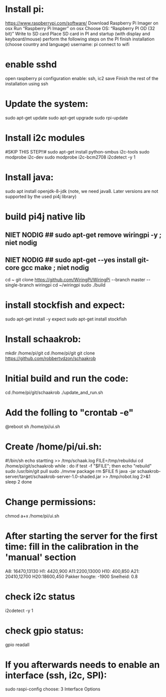 # Install pi:
https://www.raspberrypi.com/software/
Download Raspberry Pi Imager on osx
Run “Raspberry Pi Imager” on osx
Choose OS: “Raspberry PI OD (32 bit)”
Write to SD card
Place SD card in PI and startup (with display and keyboard/mouse)
perform the following steps on the PI
finish installation (choose country and language)
username: pi
connect to wifi

# enable sshd
open raspberry pi configuration
enable: ssh, ic2
save
Finish the rest of the installation using ssh


# Update the system:
sudo apt-get update
sudo apt-get upgrade
sudo rpi-update

# Install i2c modules
#SKIP THIS STEP!!#  sudo apt-get install python-smbus i2c-tools
sudo modprobe i2c-dev
sudo modprobe i2c-bcm2708
i2cdetect -y 1

# Install java:
sudo apt install openjdk-8-jdk
(note, we need java8. Later versions are not supported by the used pi4j library)

# build pi4j native lib
## NIET NODIG ## sudo apt-get remove wiringpi -y ; niet nodig
## NIET NODIG ## sudo apt-get --yes install git-core gcc make ; niet nodig
cd ~
git clone https://github.com/WiringPi/WiringPi --branch master --single-branch wiringpi
cd ~/wiringpi
sudo ./build

# install stockfish and expect:
sudo apt-get install -y expect
sudo apt-get install stockfish

# Install schaakrob:
mkdir /home/pi/git
cd /home/pi/git
git clone https://github.com/robbertvdzon/schaakrob

# Initial build and run the code:
cd /home/pi/git/schaakrob
./update_and_run.sh

# Add the folling to  "crontab -e"
@reboot sh /home/pi/ui.sh

# Create /home/pi/ui.sh:
#!/bin/sh
echo startting >> /tmp/schaak.log
FILE=/tmp/rebuildui
cd /home/pi/git/schaakrob
while :
do
    if test -f "$FILE"; then
        echo "rebuild"
        sudo /usr/bin/git pull
        sudo ./mvnw package
        rm $FILE
    fi
    java -jar schaakrob-server/target/schaakrob-server-1.0-shaded.jar >> /tmp/robot.log  2>&1
    sleep 2
done

# Change permissions:
chmod a+x /home/pi/ui.sh


# After starting the server for the first time: fill in the calibration in the 'manual' section
A8: 16470,13130
H1: 4420,900
A11:2200,13000
H10: 400,850
A21: 20410,12700
H20:18600,450
Pakker hoogte: -1900
Snelheid: 0.8

# check i2c status
i2cdetect -y 1

# check gpio status:
gpio readall

# If you afterwards needs to enable an interface (ssh, i2c, SPI):
sudo raspi-config
choose: 3 Interface Options
